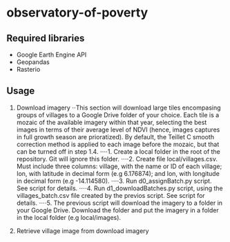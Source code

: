 # observatory-of-poverty

## Required libraries
* Google Earth Engine API
* Geopandas
* Rasterio

## Usage

1. Download imagery
⋅⋅This section will download large tiles encompasing groups of villages to a Google Drive folder of your choice. Each tile is a mozaic of the available imagery within that year, selecting the best images in terms of their average level of NDVI (hence, images captures in full growth season are prioratized). By default, the Teillet C smooth correction method is applied to each image before the mozaic, but that can be turned off in step 1.4.
⋅⋅⋅⋅1. Create a local folder in the root of the repository. Git will ignore this folder.
⋅⋅⋅⋅2. Create file local/villages.csv. Must include three columns: village, with the name or ID of each village; lon, with latitude in decimal form (e.g 6.176874); and lon, with longitude in decimal form (e.g -14.114580).
⋅⋅⋅⋅3. Run d0_assignBatch.py script. See script for details.
⋅⋅⋅⋅4. Run d1_downloadBatches.py script, using the villages_batch.csv file created by the previos script. See script for details.
⋅⋅⋅⋅5. The previous script will download the imagery to a folder in your Google Drive. Download the folder and put the imagery in a folder in the local folder (e.g local/images).

2. Retrieve village image from download imagery
